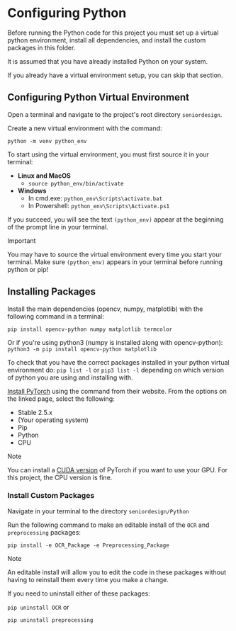 # Configuring Python

Before running the Python code for this project
you must set up a virtual python environment,
install all dependencies, and install the custom
packages in this folder.

It is assumed that you have already installed Python
on your system.

If you already have a virtual environment setup,
you can skip that section.

## Configuring Python Virtual Environment

Open a terminal and navigate to the project's root directory `seniordesign`.

Create a new virtual environment with the command:

`python -m venv python_env`

To start using the virtual environment,
you must first source it in your terminal:

- **Linux and MacOS**
    - `source python_env/bin/activate`
- **Windows**
    - In cmd.exe: `python_env\Scripts\activate.bat`
    - In Powershell: `python_env\Scripts\Activate.ps1`

If you succeed, you will see the text `(python_env)` appear at the beginning
of the prompt line in your terminal.

> [!IMPORTANT]
> You may have to source the virtual environment every time you
> start your terminal. Make sure `(python_env)` appears in your terminal
> before running python or pip!

## Installing Packages

Install the main dependencies (opencv, numpy, matplotlib) with the following command in a terminal:

`pip install opencv-python numpy matplotlib termcolor`

Or if you're using python3 (numpy is installed along with opencv-python):
`python3 -m pip install opencv-python matplotlib`

To check that you have the correct packages installed in your python virtual environment do:
`pip list -l` or `pip3 list -l` depending on which version of python you are using and installing with.

[Install PyTorch](https://pytorch.org/get-started/locally/) using the
command from their website. From the options on the linked page,
select the following:
- Stable 2.5.x
- (Your operating system)
- Pip
- Python
- CPU

> [!NOTE]
> You can install a [CUDA version](https://en.wikipedia.org/wiki/CUDA#GPUs_supported)
> of PyTorch if you want to use your GPU. For this project,
> the CPU version is fine.

### Install Custom Packages

Navigate in your terminal to the directory `seniordesign/Python`

Run the following command to make an editable install of the `OCR` and `preprocessing`
packages:

`pip install -e OCR_Package -e Preprocessing_Package`

> [!NOTE]
> An editable install will allow you to edit the code in these packages without
> having to reinstall them every time you make a change.

If you need to uninstall either of these packages:

`pip uninstall OCR` or

`pip uninstall preprocessing`
